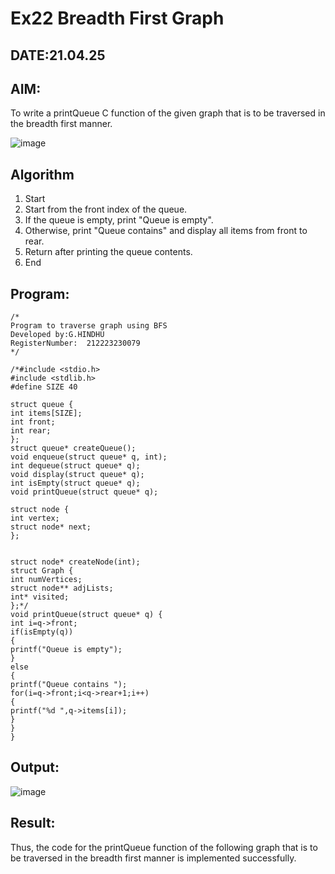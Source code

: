 # Ex22 Breadth First Graph
## DATE:21.04.25
## AIM:
To write a printQueue C function of the given graph that is to be traversed in the breadth first manner.

![image](https://github.com/user-attachments/assets/f483f48c-6af0-4027-a993-01c108a50933)


## Algorithm
1. Start 
2. Start from the front index of the queue. 
3. If the queue is empty, print "Queue is empty". 
4. Otherwise, print "Queue contains" and display all items from front to rear. 
5. Return after printing the queue contents. 
6. End  

## Program:
```
/*
Program to traverse graph using BFS
Developed by:G.HINDHU 
RegisterNumber:  212223230079
*/
```
```
/*#include <stdio.h> 
#include <stdlib.h> 
#define SIZE 40 
 
struct queue { 
int items[SIZE]; 
int front; 
int rear; 
}; 
struct queue* createQueue(); 
void enqueue(struct queue* q, int); 
int dequeue(struct queue* q); 
void display(struct queue* q); 
int isEmpty(struct queue* q); 
void printQueue(struct queue* q); 
 
struct node { 
int vertex; 
struct node* next; 
}; 
  
  
struct node* createNode(int); 
struct Graph { 
int numVertices; 
struct node** adjLists; 
int* visited; 
};*/ 
void printQueue(struct queue* q) { 
int i=q->front; 
if(isEmpty(q)) 
{ 
printf("Queue is empty"); 
} 
else 
{ 
printf("Queue contains "); 
for(i=q->front;i<q->rear+1;i++) 
{ 
printf("%d ",q->items[i]); 
} 
} 
}
```
## Output:

![image](https://github.com/user-attachments/assets/443945c5-7984-4e32-a7a8-fd6b64d53f85)


## Result:
Thus, the code for the printQueue function of the following graph that is to be traversed in the breadth first manner is implemented successfully.
